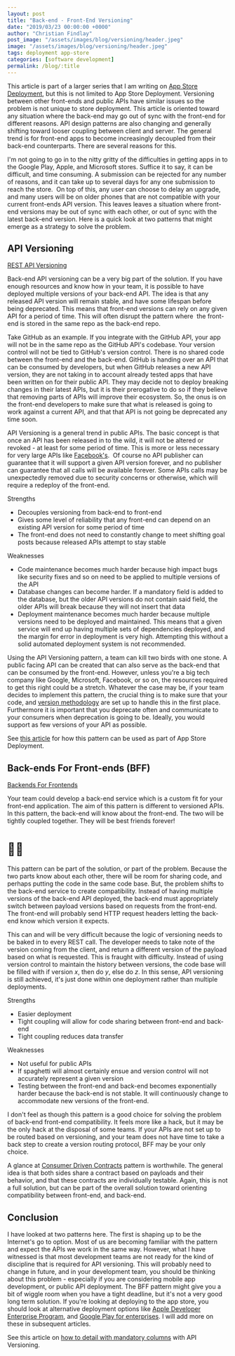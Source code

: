 ```yaml
---
layout: post
title: "Back-end - Front-End Versioning"
date: "2019/03/23 00:00:00 +0000"
author: "Christian Findlay"
post_image: "/assets/images/blog/versioning/header.jpeg"
image: "/assets/images/blog/versioning/header.jpeg"
tags: deployment app-store
categories: [software development]
permalink: /blog/:title
---
```


This article is part of a larger series that I am writing on [App Store Deployment](/app-store-deployment/), but this is not limited to App Store Deployment. Versioning between other front-ends and public APIs have similar issues so the problem is not unique to store deployment. This article is oriented toward any situation where the back-end may go out of sync with the front-end for different reasons. API design patterns are also changing and generally shifting toward looser coupling between client and server. The general trend is for front-end apps to become increasingly decoupled from their back-end counterparts. There are several reasons for this.

I'm not going to go in to the nitty gritty of the difficulties in getting apps in to the Google Play, Apple, and Microsoft stores. Suffice it to say, it can be difficult, and time consuming. A submission can be rejected for any number of reasons, and it can take up to several days for any one submission to reach the store.  On top of this, any user can choose to delay an upgrade, and many users will be on older phones that are not compatible with your current front-ends API version. This leaves leaves a situation where front-end versions may be out of sync with each other, or out of sync with the latest back-end version. Here is a quick look at two patterns that might emerge as a strategy to solve the problem.

API Versioning
--------------

[REST API Versioning](https://restfulapi.net/versioning/)

Back-end API versioning can be a very big part of the solution. If you have enough resources and know how in your team, it is possible to have deployed multiple versions of your back-end API. The idea is that any released API version will remain stable, and have some lifespan before being deprecated. This means that front-end versions can rely on any given API for a period of time. This will often disrupt the pattern where  the front-end is stored in the same repo as the back-end repo.

Take GitHub as an example. If you integrate with the GitHub API, your app will not be in the same repo as the GitHub API's codebase. Your version control will not be tied to GitHub's version control. There is no shared code between the front-end and the back-end. GitHub is handing over an API that can be consumed by developers, but when GitHub releases a new API version, they are not taking in to account already tested apps that have been written on for their public API. They may decide not to deploy breaking changes in their latest APIs, but it is their prerogative to do so if they believe that removing parts of APIs will improve their ecosystem. So, the onus is on the front-end developers to make sure that what is released is going to work against a current API, and that that API is not going be deprecated any time soon.

API Versioning is a general trend in public APIs. The basic concept is that once an API has been released in to the wild, it will not be altered or revoked - at least for some period of time. This is more or less necessary for very large APIs like [Facebook's](https://developers.facebook.com/docs/apps/versions/).  Of course no API publisher can guarantee that it will support a given API version forever, and no publisher can guarantee that all calls will be available forever. Some APIs calls may be unexpectedly removed due to security concerns or otherwise, which will require a redeploy of the front-end.

Strengths

*   Decouples versioning from back-end to front-end
*   Gives some level of reliability that any front-end can depend on an existing API version for some period of time
*   The front-end does not need to constantly change to meet shifting goal posts because released APIs attempt to stay stable

Weaknesses

*   Code maintenance becomes much harder because high impact bugs like security fixes and so on need to be applied to multiple versions of the API
*   Database changes can become harder. If a mandatory field is added to the database, but the older API versions do not contain said field, the older APIs will break because they will not insert that data
*   Deployment maintenance becomes much harder because multiple versions need to be deployed and maintained. This means that a given service will end up having multiple sets of dependencies deployed, and the margin for error in deployment is very high. Attempting this without a solid automated deployment system is not recommended.

Using the API Versioning pattern, a team can kill two birds with one stone. A public facing API can be created that can also serve as the back-end that can be consumed by the front-end. However, unless you're a big tech company like Google, Microsoft, Facebook, or so on, the resources required to get this right could be a stretch. Whatever the case may be, if your team decides to implement this pattern, the crucial thing is to make sure that your code, and [version methodology](https://octopus.com/docs/deployment-process/releases/release-versioning) are set up to handle this in the first place. Furthermore it is important that you deprecate often and communicate to your consumers when deprecation is going to be. Ideally, you would support as few versions of your API as possible.

See [this article](/app-store-deployment-back-end-first/) for how this pattern can be used as part of App Store Deployment.

Back-ends For Front-ends (BFF)
------------------------------

[Backends For Frontends](https://samnewman.io/patterns/architectural/bff/)

Your team could develop a back-end service which is a custom fit for your front-end application. The aim of this pattern is different to versioned APIs. In this pattern, the back-end will know about the front-end. The two will be tightly coupled together. They will be best friends forever!

👬👭
====

This pattern can be part of the solution, or part of the problem. Because the two parts know about each other, there will be room for sharing code, and perhaps putting the code in the same code base. But, the problem shifts to the back-end service to create compatibility. Instead of having multiple versions of the back-end API deployed, the back-end must appropriately switch between payload versions based on requests from the front-end. The front-end will probably send HTTP request headers letting the back-end know which version it expects.

This can and will be very difficult because the logic of versioning needs to be baked in to every REST call. The developer needs to take note of the version coming from the client, and return a different version of the payload based on what is requested. This is fraught with difficulty. Instead of using version control to maintain the history between versions, the code base will be filled with if version _x_, then do _y_, else do _z_. In this sense, API versioning is still achieved, it's just done within one deployment rather than multiple deployments.

Strengths

*   Easier deployment
*   Tight coupling will allow for code sharing between front-end and back-end
*   Tight coupling reduces data transfer

Weaknesses

*   Not useful for public APIs
*   If spaghetti will almost certainly ensue and version control will not accurately represent a given version
*   Testing between the front-end and back-end becomes exponentially harder because the back-end is not stable. It will continuously change to accommodate new versions of the front-end.

I don't feel as though this pattern is a good choice for solving the problem of back-end front-end compatibility. It feels more like a hack, but it may be the only hack at the disposal of some teams. If your APIs are not set up to be routed based on versioning, and your team does not have time to take a back step to create a version routing protocol, BFF may be your only choice.

A glance at [Consumer Driven Contracts](https://www.martinfowler.com/articles/consumerDrivenContracts.html) pattern is worthwhile. The general idea is that both sides share a contract based on payloads and their behavior, and that these contracts are individually testable. Again, this is not a full solution, but can be part of the overall solution toward orienting compatibility between front-end, and back-end.

Conclusion
----------

I have looked at two patterns here. The first is shaping up to be the Internet's go to option. Most of us are becoming familiar with the pattern and expect the APIs we work in the same way. However, what I have witnessed is that most development teams are not ready for the kind of discipline that is required for API versioning. This will probably need to change in future, and in your development team, you should be thinking about this problem - especially if you are considering mobile app development, or public API deployment. The BFF pattern might give you a bit of wiggle room when you have a tight deadline, but it's not a very good long term solution. If you're looking at deploying to the app store, you should look at alternative deployment options like [Apple Developer Enterprise Program](https://developer.apple.com/programs/enterprise/), and [Google Play for enterprises](https://developer.android.com/distribute/google-play/work). I will add more on these in subsequent articles.

See this article on [how to detail with mandatory columns](/api-versioning-mandatory-columns/) with API Versioning.
